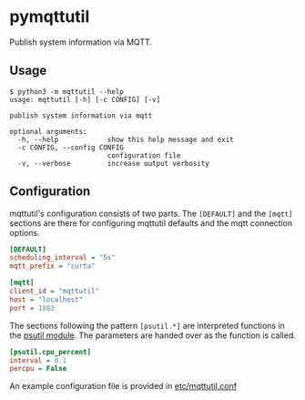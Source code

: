 # pymqttutil

Publish system information via MQTT.

## Usage

```
$ python3 -m mqttutil --help
usage: mqttutil [-h] [-c CONFIG] [-v]

publish system information via mqtt

optional arguments:
  -h, --help            show this help message and exit
  -c CONFIG, --config CONFIG
                        configuration file
  -v, --verbose         increase output verbosity
```

## Configuration

mqttutil's configuration consists of two parts. The `[DEFAULT]` and the `[mqtt]` sections are there for configuring mqttutil defaults and the mqtt connection options. 

```ini
[DEFAULT]
scheduling_interval = "5s"
mqtt_prefix = "curta"

[mqtt]
client_id = "mqttutil"
host = "localhost"
port = 1883
```

The sections following the pattern `[psutil.*]` are interpreted functions in the [psutil module](https://psutil.readthedocs.io/en/latest/). The parameters are handed over as the function is called.

```ini
[psutil.cpu_percent]
interval = 0.1
percpu = False
```

An example configuration file is provided in [etc/mqttutil.conf](etc/mqttutil.conf)
